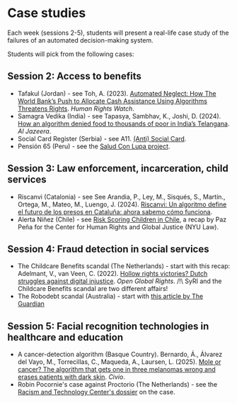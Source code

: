 # Case studies

Each week (sessions 2-5), students will present a real-life case study of the failures of an automated decision-making system. 

Students will pick from the following cases:

## Session 2: Access to benefits 
* Tafakul (Jordan) - see Toh, A. (2023). [Automated Neglect: How The World Bank’s Push to Allocate Cash Assistance Using Algorithms Threatens Rights](https://www.hrw.org/report/2023/06/13/automated-neglect/how-world-banks-push-allocate-cash-assistance-using-algorithms). _Human Rights Watch_. 
* Samagra Vedika (India) - see Tapasya, Sambhav, K., Joshi, D. (2024). [How an algorithm denied food to thousands of poor in India’s Telangana](https://www.aljazeera.com/economy/2024/1/24/how-an-algorithm-denied-food-to-thousands-of-poor-in-indias-telangana). _Al Jazeera_.
* Social Card Register (Serbia) - see A11. [(Anti) Social Card](https://antisocijalnekarte.org/en).
* Pensión 65 (Peru) - see the [Salud Con Lupa project](https://saludconlupa.com/series/invisibles/?trk=feed_main-feed-card_feed-article-content). 

## Session 3: Law enforcement, incarceration, child services
* Riscanvi (Catalonia) - see See Arandia, P., Ley, M., Sisqués, S., Martín., Ortega, M., Mateo, M., Luengo, J. (2024). [Riscanvi: Un algoritmo define el futuro de los presos en Cataluña: ahora sabemo cómo funciona](https://www.elconfidencial.com/tecnologia/2024-04-24/riscanvi-algoritmo-cataluna-prisiones-presos-inteligencia-artificial_3871170/). 
* Alerta Niñez (Chile) - see [Risk Scoring Children in Chile](https://chrgj.org/2022-04-20-risk-scoring-children-in-chile/), a recap by Paz Peña for the Center for Human Rights and Global Justice (NYU Law). 

## Session 4: Fraud detection in social services
* The Childcare Benefits scandal (The Netherlands) - start with this recap: Adelmant, V., van Veen, C. (2022). [Hollow rights victories? Dutch struggles against digital injustice](https://www.openglobalrights.org/Dutch-struggles-against-injustice-digital-rights-netherlands/). _Open Global Rights_. /!\ SyRI and the Childcare Benefits scandal are two different affairs! 
* The Robodebt scandal (Australia) - start with [this article by The Guardian](https://www.theguardian.com/australia-news/2023/jul/07/six-things-to-watch-for-in-the-robodebt-royal-commission-report)

## Session 5: Facial recognition technologies in healthcare and education
* A cancer-detection algorithm (Basque Country). Bernardo, Á., Álvarez del Vayo, M., Torrecillas, C., Maqueda, A., Laursen, L. (2025). [Mole or cancer? The algorithm that gets one in three melanomas wrong and erases patients with dark skin](https://civio.es/sanidad/2025/07/03/mole-or-cancer-the-algorithm-that-gets-one-in-three-melanomas-wrong-and-erases-patients-with-dark-skin/). _Civio_. 
* Robin Pocornie's case against Proctorio (The Netherlands) - see the [Racism and Technology Center's dossier](https://racismandtechnology.center/theme/robins-case/) on the case. 